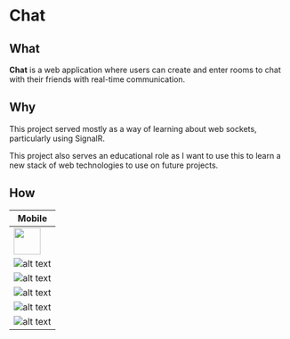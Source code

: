 # Chat

## What

**Chat** is a web application where users can create and enter rooms to chat with their friends with real-time communication.

## Why

This project served mostly as a way of learning about web sockets, particularly using SignalR.

This project also serves an educational role as I want to use this to learn a new stack of web technologies to use on future projects.

## How

| Mobile                                                                                        |
| --------------------------------------------------------------------------------------------- |
| <img src="https://github.com/felix2000jp/chat-app/blob/main/images/sign-in.png" width="48" /> |
| ![alt text](https://github.com/felix2000jp/chat-app/blob/main/images/sign-up.png)             |
| ![alt text](https://github.com/felix2000jp/chat-app/blob/main/images/home.png)                |
| ![alt text](https://github.com/felix2000jp/chat-app/blob/main/images/enter-room.png)          |
| ![alt text](https://github.com/felix2000jp/chat-app/blob/main/images/create-room.png)         |
| ![alt text](https://github.com/felix2000jp/chat-app/blob/main/images/room.png)                |
